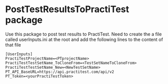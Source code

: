 # PostTestResultsToPractiTest package

Use this package to post test results to PractiTest.
Need to create the a file called userInputs.ini at the root and add the following lines to the content of that file 

    [UserInputs]
    PractiTestProjectName=<PTprojectName>
    PractiTestTestSetName_ToCloneFrom=<TestSetNameToCloneFrom>
    PractiTestTestSetName_New=<NewTestSetName>
    PT_API_BaseURL=https://api.practitest.com/api/v2
    PT_Token=<yourPractiTestToken>